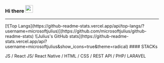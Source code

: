 ### Hi there <img src="https://media.giphy.com/media/hvRJCLFzcasrR4ia7z/giphy.gif" width="25px"></h1>

<hr />
[![Top Langs](https://github-readme-stats.vercel.app/api/top-langs/?username=microsoftjulius)](https://github.com/microsoftjulius/github-readme-stats)
![Julius's GitHub stats](https://github-readme-stats.vercel.app/api?username=microsoftjulius&show_icons=true&theme=radical)
####  STACKs

 JS / React JS/ React Native / HTML / CSS / REST API / PHP/ LARAVEL


